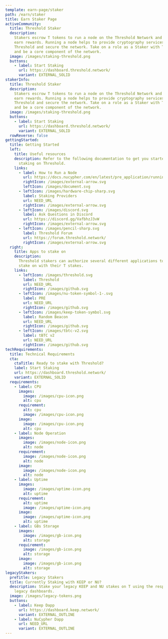 ```yaml
---
template: earn-page/staker
path: /earn/staker
title: Earn Staker Page
activeCommunity:
  title: Threshold Staker
  description:
    Stakers escrow T tokens to run a node on the Threshold Network and
    earn rewards. Running a node helps to provide cryptography services on
    Threshold and secure the network. Take on a role as a Staker with Threshold
    and be a core component of the network.
  image: /images/staking-threshold.png
  buttons:
    - label: Start Staking
      url: https://dashboard.threshold.network/
      variant: EXTERNAL_SOLID
stakerInfo:
  title: Threshold Staker
  description:
    Stakers escrow T tokens to run a node on the Threshold Network and
    earn rewards. Running a node helps to provide cryptography services on
    Threshold and secure the network. Take on a role as a Staker with Threshold
    and be a core component of the network.
  image: /images/staking-threshold.png
  buttons:
    - label: Start Staking
      url: https://dashboard.threshold.network/
      variant: EXTERNAL_SOLID
  rowReverse: false
gettingStarted:
  title: Getting Started
  left:
    title: Useful resources
    description: Refer to the following documentation to get you started with
      staking on Threshold.
    links:
      - label: How to Run a Node
        url: https://docs.nucypher.com/en/latest/pre_application/running_a_node.html
        rightIcon: /images/external-arrow.svg
        leftIcon: /images/document.svg
      - leftIcon: /images/hardware-chip-sharp.svg
        label: Staking Providers
        url: NEED_URL
        rightIcon: /images/external-arrow.svg
      - leftIcon: /images/discord.svg
        label: Ask Questions in Discord
        url: https://discord.gg/VafbhzJ3vW
        rightIcon: /images/external-arrow.svg
      - leftIcon: /images/pencil-sharp.svg
        label: Threshold Forum
        url: https://forum.threshold.network/
        rightIcon: /images/external-arrow.svg
  right:
    title: Apps to stake on
    description:
      Threshold stakers can authorize several different applications to
      stake on with their T stakes.
    links:
      - leftIcon: /images/threshold.svg
        label: Threshold
        url: NEED_URL
        rightIcon: /images/github.svg
      - leftIcon: /images/nu-token-symbol-1-.svg
        label: PRE
        url: NEED_URL
        rightIcon: /images/github.svg
      - leftIcon: /images/keep-token-symbol.svg
        label: Random Beacon
        url: NEED_URL
        rightIcon: /images/github.svg
      - leftIcon: /images/tbtc-v2.svg
        label: tBTC v2
        url: NEED_URL
        rightIcon: /images/github.svg
techRequirements:
  title: Technical Requirements
  cta:
    ctaTitle: Ready to stake with Threshold?
    label: Start Staking
    url: https://dashboard.threshold.network/
    variant: EXTERNAL_SOLID
  requirements:
    - label: CPU
      images:
        image: /images/cpu-icon.png
        alt: cpu
      requirement:
        alt: cpu
        image: /images/cpu-icon.png
      image:
        image: /images/cpu-icon.png
        alt: cpu
    - label: Node Operation
      images:
        image: /images/node-icon.png
        alt: node
      requirement:
        image: /images/node-icon.png
        alt: node
      image:
        image: /images/node-icon.png
        alt: node
    - label: Uptime
      images:
        image: /images/uptime-icon.png
        alt: uptime
      requirement:
        alt: uptime
        image: /images/uptime-icon.png
      image:
        image: /images/uptime-icon.png
        alt: uptime
    - label: GBs Storage
      images:
        image: /images/gb-icon.png
        alt: storage
      requirement:
        image: /images/gb-icon.png
        alt: storage
      image:
        image: /images/gb-icon.png
        alt: storage
legacyStakers:
  preTitle: Legacy Stakers
  title: Currently Staking with KEEP or NU?
  description: Stake your legacy KEEP and NU stakes on T using the respective
    legacy dashboards.
  image: /images/legacy-tokens.png
  buttons:
    - label: Keep Dapp
      url: https://dashboard.keep.network/
      variant: EXTERNAL_OUTLINE
    - label: NuCypher Dapp
      url: NEED_URL
      variant: EXTERNAL_OUTLINE
---
```

